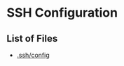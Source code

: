 # SSH Configuration

## List of Files

- [.ssh/config](http://www.openbsd.org/cgi-bin/man.cgi?query=ssh_config&sektion=5)
